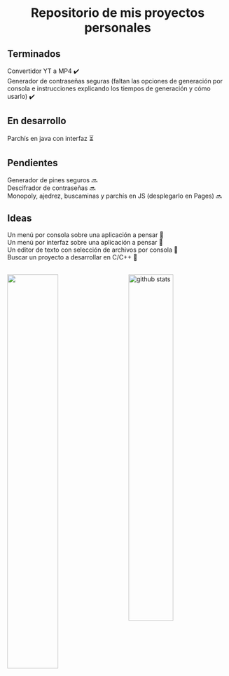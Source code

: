 <h1 align="center">Repositorio de mis proyectos personales</h1>

<h2>Terminados</h2>
Convertidor YT a MP4 ✔️<br>
Generador de contraseñas seguras (faltan las opciones de generación por consola e instrucciones explicando los tiempos de generación y cómo usarlo) ✔️<br>

<h2>En desarrollo</h2>
Parchís en java con interfaz ⏳<br>

<h2>Pendientes</h2>
Generador de pines seguros 🔜<br>
Descifrador de contraseñas 🔜<br>
Monopoly, ajedrez, buscaminas y parchís en JS (desplegarlo en Pages) 🔜<br>

<h2>Ideas</h2>
Un menú por consola sobre una aplicación a pensar 💭<br>
Un menú por interfaz sobre una aplicación a pensar 💭<br>
Un editor de texto con selección de archivos por consola 💭<br>
Buscar un proyecto a desarrollar en C/C++ 💭<br> <br>

<img src="https://github-readme-streak-stats.herokuapp.com/?user=uo287577&theme=dark" width="48%" > <img src="https://github-readme-stats.vercel.app/api?username=uo287577&show_icons=true&theme=gotham" alt="github stats" width="45%" align="right"/>
